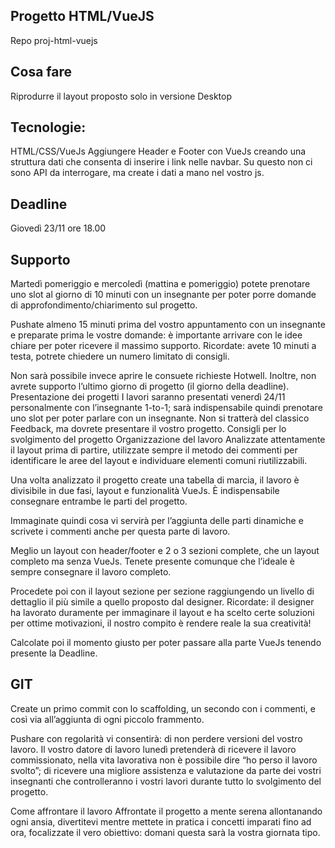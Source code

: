 ## Progetto HTML/VueJS
Repo 
proj-html-vuejs
## Cosa fare
Riprodurre il layout proposto solo in versione Desktop
## Tecnologie:
HTML/CSS/VueJs
Aggiungere Header e Footer con VueJs creando una struttura dati che consenta di inserire i link nelle navbar. Su questo non ci sono API da interrogare, ma create i dati a mano nel vostro js.
## Deadline
Giovedì 23/11 ore 18.00
## Supporto
Martedì pomeriggio e mercoledì (mattina e pomeriggio) potete prenotare uno slot al giorno di 10 minuti con un insegnante per poter porre domande di approfondimento/chiarimento sul progetto.

Pushate almeno 15 minuti prima del vostro appuntamento con un insegnante e preparate prima le vostre domande: è importante arrivare con le idee chiare per poter ricevere il massimo supporto.
Ricordate: avete 10 minuti a testa, potrete chiedere un numero limitato di consigli.

Non sarà possibile invece aprire le consuete richieste Hotwell.
Inoltre, non avrete supporto l’ultimo giorno di progetto (il giorno della deadline).
Presentazione dei progetti
I lavori saranno presentati venerdì 24/11 personalmente con l’insegnante 1-to-1; sarà indispensabile quindi prenotare uno slot per poter parlare con un insegnante.
Non si tratterà del classico Feedback, ma dovrete presentare il vostro progetto.
Consigli per lo svolgimento del progetto
Organizzazione del lavoro
Analizzate attentamente il layout prima di partire, utilizzate sempre il metodo dei commenti per identificare le aree del layout e individuare elementi comuni riutilizzabili.

Una volta analizzato il progetto create una tabella di marcia, il lavoro è divisibile in due fasi, layout e funzionalità VueJs. È indispensabile consegnare entrambe le parti del progetto.

Immaginate quindi cosa vi servirà per l’aggiunta delle parti dinamiche e scrivete i commenti anche per questa parte di lavoro.

Meglio un layout con header/footer e 2 o 3 sezioni complete, che un layout completo ma senza VueJs. Tenete presente comunque che l’ideale è sempre consegnare il lavoro completo.

Procedete poi con il layout sezione per sezione raggiungendo un livello di dettaglio il più simile a quello proposto dal designer. 
Ricordate: il designer ha lavorato duramente per immaginare il layout e ha scelto certe soluzioni per ottime motivazioni, il nostro compito è rendere reale la sua creatività!

Calcolate poi il momento giusto per poter passare alla parte VueJs tenendo presente la Deadline.

## GIT
Create un primo commit con lo scaffolding, un secondo con i commenti, e così via all’aggiunta di ogni piccolo frammento. 

Pushare con regolarità vi consentirà: 
di non perdere versioni del vostro lavoro. Il vostro datore di lavoro lunedì pretenderà di ricevere il lavoro commissionato, nella vita lavorativa non è possibile dire “ho perso il lavoro svolto”;
di ricevere una migliore assistenza e valutazione da parte dei vostri insegnanti che controlleranno i vostri lavori durante tutto lo svolgimento del progetto.

Come affrontare il lavoro
Affrontate il progetto a mente serena allontanando ogni ansia, divertitevi mentre mettete in pratica i concetti imparati fino ad ora, focalizzate il vero obiettivo: domani questa sarà la vostra giornata tipo.



